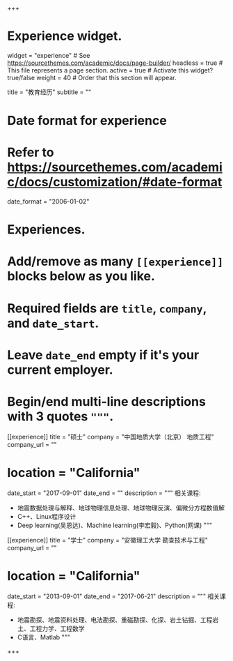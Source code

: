 +++
# Experience widget.
widget = "experience"  # See https://sourcethemes.com/academic/docs/page-builder/
headless = true  # This file represents a page section.
active = true  # Activate this widget? true/false
weight = 40  # Order that this section will appear.

title = "教育经历"
subtitle = ""

# Date format for experience
#   Refer to https://sourcethemes.com/academic/docs/customization/#date-format
date_format = "2006-01-02"

# Experiences.
#   Add/remove as many `[[experience]]` blocks below as you like.
#   Required fields are `title`, `company`, and `date_start`.
#   Leave `date_end` empty if it's your current employer.
#   Begin/end multi-line descriptions with 3 quotes `"""`.
[[experience]]
  title = "硕士"
  company = "中国地质大学（北京）         地质工程"
  company_url = ""
  # location = "California"
  date_start = "2017-09-01"
  date_end = ""
  description = """
  相关课程:
  
  * 地震数据处理与解释、地球物理信息处理、地球物理反演、偏微分方程数值解
  * C++、Linux程序设计
  * Deep learning(吴恩达)、Machine learning(李宏毅)、Python(网课)
  """

[[experience]]
  title = "学士"
  company = "安徽理工大学         勘查技术与工程"
  company_url = ""
  # location = "California"
  date_start = "2013-09-01"
  date_end = "2017-06-21"
  description = """
  相关课程:
  
  * 地震勘探、地震资料处理、电法勘探、重磁勘探、化探、岩土钻掘、工程岩土、工程力学、工程数学
  * C语言、Matlab
  """

+++
